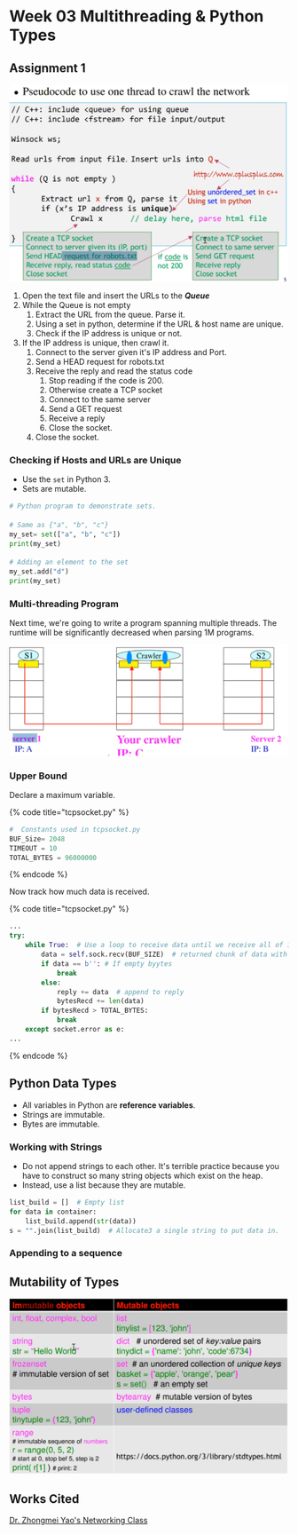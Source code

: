 # Week 03 Multithreading & Python Types

## Assignment 1

![](<../../.gitbook/assets/image (201).png>)

1. Open the text file and insert the URLs to the _**Queue**_
2. While the Queue is not empty
   1. Extract the URL from the queue. Parse it.
   2. Using a set in python, determine if the URL & host name are unique.
   3. Check if the IP address is unique or not.
3. If the IP address is unique, then crawl it.
   1. Connect to the server given it's IP address and Port.
   2. Send a HEAD request for robots.txt
   3. Receive the reply and read the status code
      1. Stop reading if the code is 200.
      2. Otherwise create a TCP socket
      3. Connect to the same server
      4. Send a GET request
      5. Receive a reply
      6. Close the socket.
   4. Close the socket.

### Checking if Hosts and URLs are Unique

* Use the `set` in Python 3.
* Sets are mutable.

```python
# Python program to demonstrate sets.

# Same as {"a", "b", "c"}
my_set= set(["a", "b", "c"])
print(my_set)

# Adding an element to the set
my_set.add("d")
print(my_set)
```

### Multi-threading Program

Next time, we're going to write a program spanning multiple threads. The runtime will be significantly decreased when parsing 1M programs.&#x20;

![](<../../.gitbook/assets/image (202).png>)

### Upper Bound

Declare a maximum variable.

{% code title="tcpsocket.py" %}
```python
#  Constants used in tcpsocket.py
BUF_Size= 2048
TIMEOUT = 10
TOTAL_BYTES = 96000000
```
{% endcode %}

Now track how much data is received.

{% code title="tcpsocket.py" %}
```python
...
try:
    while True:  # Use a loop to receive data until we receive all of it.
        data = self.sock.recv(BUF_SIZE)  # returned chunk of data with max
        if data == b'': # If empty byytes
            break
        else:
            reply += data  # append to reply
            bytesRecd += len(data)
        if bytesRecd > TOTAL_BYTES:
            break
    except socket.error as e:
...
```
{% endcode %}

## Python Data Types

* All variables in Python are **reference variables**.
* Strings are immutable.&#x20;
* Bytes are immutable.

### Working with Strings

* Do not append strings to each other. It's terrible practice because you have to construct so many string objects which exist on the heap.
* Instead, use a list because they are mutable.

```python
list_build = []  # Empty list
for data in container:
    list_build.append(str(data))
s = "".join(list_build)  # Allocate3 a single string to put data in.
```

### Appending to a sequence



## Mutability of Types

![](<../../.gitbook/assets/image (203).png>)



## Works Cited

[Dr. Zhongmei Yao's Networking Class](https://academic.udayton.edu/zhongmeiyao/)

